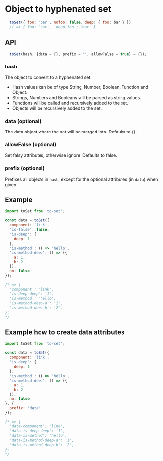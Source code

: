 # Object to hyphenated set

```js
  toSet({ foo: 'bar', nofoo: false, deep: { foo: bar } })
  // => { foo: 'bar', 'deep-foo': 'bar' }
```

## API

```js
  toSet(hash, {data = {}, prefix = '', allowFalse = true} = {});
```

### hash
The object to convert to a hyphenated set.

- Hash values can be of type String, Number, Boolean, Function and Object.
- Strings, Numbers and Booleans will be parsed as string values.
- Functions will be called and recursively added to the set.
- Objects will be recursively added to the set.

### data (optional)
The data object where the set will be merged into. Defaults to {}.

### allowFalse (optional)
Set falsy attributes, otherwise ignore. Defaults to false.

### prefix (optional)
Prefixes all objects in `hash`, except for the optional attributes (in `data`) when given.


## Example

```js
import toSet from 'to-set';

const data = toSet({
  component: 'link',
  'is-false': false,
  'is-deep': {
    deep: 1
  },
  'is-method': () => 'hello',
  'is-method-deep': () => ({
    a: 1,
    b: 2
  }),
  no: false
});

/* => {
  'component': 'link',
  'is-deep-deep': '1',
  'is-method': 'hello',
  'is-method-deep-a': '1',
  'is-method-deep-b': '2',
};
*/

```

## Example how to create data attributes

```js
import toSet from 'to-set';

const data = toSet({
  component: 'link',
  'is-deep': {
    deep: 1
  },
  'is-method': () => 'hello',
  'is-method-deep': () => ({
    a: 1,
    b: 2
  }),
  no: false
}, {
  prefix: 'data'
});

/* => {
  'data-component': 'link',
  'data-is-deep-deep': '1',
  'data-is-method': 'hello',
  'data-is-method-deep-a': '1',
  'data-is-method-deep-b': '2',
};
*/

```
